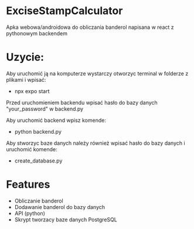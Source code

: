 # ExciseStampCalculator
Apka webowa/androidowa do obliczania banderol napisana w react z pythonowym backendem

# Uzycie:
Aby uruchomić ją na komputerze wystarczy otworzyc terminal w folderze z plikami i wpisać: 

- npx expo start 

Przed uruchomieniem backendu wpisać hasło do bazy danych "your_password" w backend.py

Aby uruchomić backend wpisz komende:

- python backend.py

Aby stworzyc baze danych należy również wpisać hasło do bazy danych i uruchomić komende:

- create_database.py

# Features
- Obliczanie banderol
- Dodawanie banderol do bazy danych
- API (python)
- Skrypt tworzacy baze danych PostgreSQL
